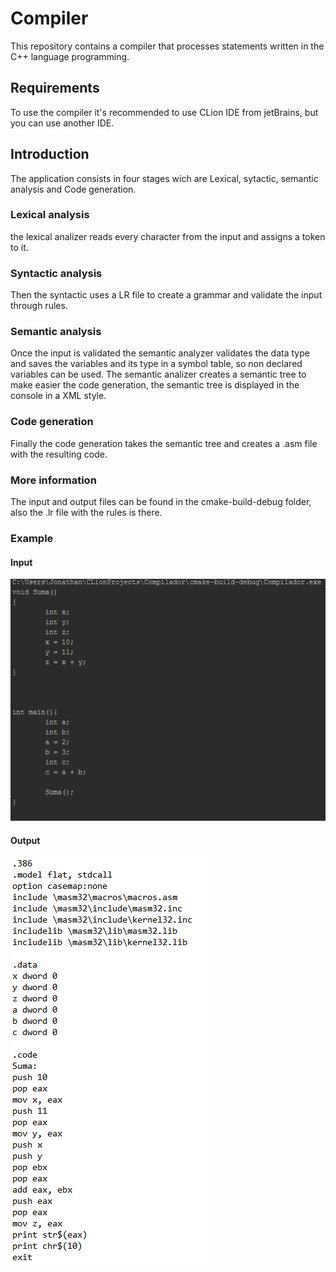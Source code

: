 # Compiler
This repository contains a compiler that processes statements written in the C++ language programming.

## Requirements
To use the compiler it's recommended to use CLion IDE from jetBrains, but you can use another IDE.

## Introduction
The application consists in four stages wich are Lexical, sytactic, semantic analysis and Code generation.

### Lexical analysis
the lexical analizer reads every character from the input and assigns a token to it.

### Syntactic analysis
Then the syntactic uses a LR file to create a grammar and validate the input through rules. 

### Semantic analysis
Once the input is validated the semantic analyzer validates the data type and saves the variables and its type in a symbol table, so non declared variables can be used.
The semantic analizer creates a semantic tree to make easier the code generation, the semantic tree is displayed in the console in a XML style.

### Code generation
Finally the code generation takes the semantic tree and creates a .asm file with the resulting code.

### More information
The input and output files can be found in the cmake-build-debug folder, also the .lr file with the rules is there.

### Example

#### Input

<img src="https://github.com/JonathanVega08/Compiler/blob/master/img/Input.png"/>

#### Output
<img src="https://github.com/JonathanVega08/Compiler/blob/master/img/output.png"/>



